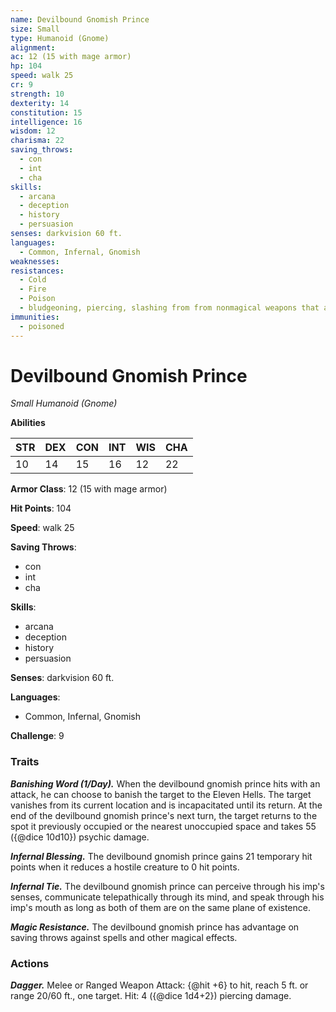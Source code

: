 ```yaml
---
name: Devilbound Gnomish Prince
size: Small
type: Humanoid (Gnome)
alignment: 
ac: 12 (15 with mage armor)
hp: 104
speed: walk 25
cr: 9
strength: 10
dexterity: 14
constitution: 15
intelligence: 16
wisdom: 12
charisma: 22
saving_throws:
  - con
  - int
  - cha
skills:
  - arcana
  - deception
  - history
  - persuasion
senses: darkvision 60 ft.
languages:
  - Common, Infernal, Gnomish
weaknesses:
resistances:
  - Cold
  - Fire
  - Poison
  - bludgeoning, piercing, slashing from from nonmagical weapons that aren't silvered
immunities:
  - poisoned
---
```


# Devilbound Gnomish Prince

*Small Humanoid (Gnome)*

**Abilities**

| STR | DEX | CON | INT | WIS | CHA |
| --- | --- | --- | --- | --- | --- |
| 10 | 14 | 15 | 16 | 12 | 22 |

**Armor Class**: 12 (15 with mage armor)

**Hit Points**: 104

**Speed**: walk 25

**Saving Throws**:
  - con
  - int
  - cha

**Skills**:
  - arcana
  - deception
  - history
  - persuasion

**Senses**: darkvision 60 ft.

**Languages**:
  - Common, Infernal, Gnomish

**Challenge**: 9

### Traits
***Banishing Word (1/Day).*** When the devilbound gnomish prince hits with an attack, he can choose to banish the target to the Eleven Hells. The target vanishes from its current location and is incapacitated until its return. At the end of the devilbound gnomish prince's next turn, the target returns to the spot it previously occupied or the nearest unoccupied space and takes 55 ({@dice 10d10}) psychic damage.

***Infernal Blessing.*** The devilbound gnomish prince gains 21 temporary hit points when it reduces a hostile creature to 0 hit points.

***Infernal Tie.*** The devilbound gnomish prince can perceive through his imp's senses, communicate telepathically through its mind, and speak through his imp's mouth as long as both of them are on the same plane of existence.

***Magic Resistance.*** The devilbound gnomish prince has advantage on saving throws against spells and other magical effects.

### Actions
***Dagger.*** Melee or Ranged Weapon Attack: {@hit +6} to hit, reach 5 ft. or range 20/60 ft., one target. Hit: 4 ({@dice 1d4+2}) piercing damage.

